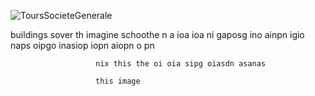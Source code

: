![ToursSocieteGenerale](https://github.com/user-attachments/assets/b85e0789-3af8-4f70-a5a6-6ab9480e323e)

buildings
         sover 
              th 
                imagine 
                       schoothe n a ioa ioa ni gaposg ino ainpn igio naps oipgo inasiop iopn aiopn o pn

                       nix this the oi oia sipg oiasdn asanas

                       this image
